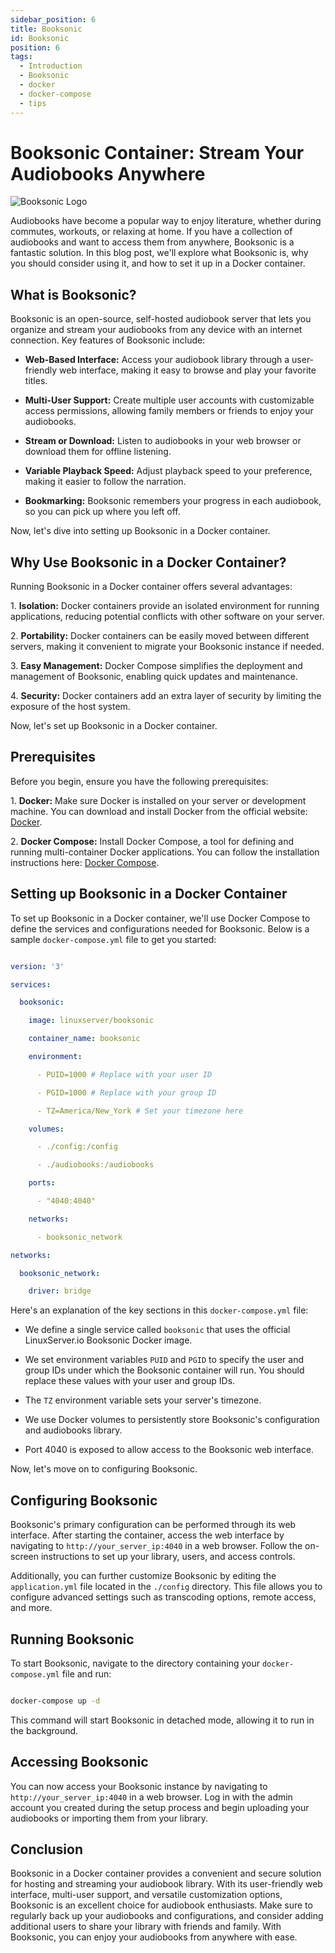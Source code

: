 ```yaml
---
sidebar_position: 6
title: Booksonic
id: Booksonic
position: 6
tags:
  - Introduction
  - Booksonic
  - docker
  - docker-compose
  - tips
---
```


# Booksonic Container: Stream Your Audiobooks Anywhere

![Booksonic Logo](https://booksonic.org/images/logo.png)

Audiobooks have become a popular way to enjoy literature, whether during commutes, workouts, or relaxing at home. If you have a collection of audiobooks and want to access them from anywhere, Booksonic is a fantastic solution. In this blog post, we'll explore what Booksonic is, why you should consider using it, and how to set it up in a Docker container.

## What is Booksonic?

Booksonic is an open-source, self-hosted audiobook server that lets you organize and stream your audiobooks from any device with an internet connection. Key features of Booksonic include:

- **Web-Based Interface:** Access your audiobook library through a user-friendly web interface, making it easy to browse and play your favorite titles.

- **Multi-User Support:** Create multiple user accounts with customizable access permissions, allowing family members or friends to enjoy your audiobooks.

- **Stream or Download:** Listen to audiobooks in your web browser or download them for offline listening.

- **Variable Playback Speed:** Adjust playback speed to your preference, making it easier to follow the narration.

- **Bookmarking:** Booksonic remembers your progress in each audiobook, so you can pick up where you left off.

Now, let's dive into setting up Booksonic in a Docker container.

## Why Use Booksonic in a Docker Container?

Running Booksonic in a Docker container offers several advantages:

1\. **Isolation:** Docker containers provide an isolated environment for running applications, reducing potential conflicts with other software on your server.

2\. **Portability:** Docker containers can be easily moved between different servers, making it convenient to migrate your Booksonic instance if needed.

3\. **Easy Management:** Docker Compose simplifies the deployment and management of Booksonic, enabling quick updates and maintenance.

4\. **Security:** Docker containers add an extra layer of security by limiting the exposure of the host system.

Now, let's set up Booksonic in a Docker container.

## Prerequisites

Before you begin, ensure you have the following prerequisites:

1\. **Docker:** Make sure Docker is installed on your server or development machine. You can download and install Docker from the official website: [Docker](https://www.docker.com/get-started).

2\. **Docker Compose:** Install Docker Compose, a tool for defining and running multi-container Docker applications. You can follow the installation instructions here: [Docker Compose](https://docs.docker.com/compose/install/).

## Setting up Booksonic in a Docker Container

To set up Booksonic in a Docker container, we'll use Docker Compose to define the services and configurations needed for Booksonic. Below is a sample `docker-compose.yml` file to get you started:

```yaml

version: '3'

services:

  booksonic:

    image: linuxserver/booksonic

    container_name: booksonic

    environment:

      - PUID=1000 # Replace with your user ID

      - PGID=1000 # Replace with your group ID

      - TZ=America/New_York # Set your timezone here

    volumes:

      - ./config:/config

      - ./audiobooks:/audiobooks

    ports:

      - "4040:4040"

    networks:

      - booksonic_network

networks:

  booksonic_network:

    driver: bridge

```

Here's an explanation of the key sections in this `docker-compose.yml` file:

- We define a single service called `booksonic` that uses the official LinuxServer.io Booksonic Docker image.

- We set environment variables `PUID` and `PGID` to specify the user and group IDs under which the Booksonic container will run. You should replace these values with your user and group IDs.

- The `TZ` environment variable sets your server's timezone.

- We use Docker volumes to persistently store Booksonic's configuration and audiobooks library.

- Port 4040 is exposed to allow access to the Booksonic web interface.

Now, let's move on to configuring Booksonic.

## Configuring Booksonic

Booksonic's primary configuration can be performed through its web interface. After starting the container, access the web interface by navigating to `http://your_server_ip:4040` in a web browser. Follow the on-screen instructions to set up your library, users, and access controls.

Additionally, you can further customize Booksonic by editing the `application.yml` file located in the `./config` directory. This file allows you to configure advanced settings such as transcoding options, remote access, and more.

## Running Booksonic

To start Booksonic, navigate to the directory containing your `docker-compose.yml` file and run:

```bash

docker-compose up -d

```

This command will start Booksonic in detached mode, allowing it to run in the background.

## Accessing Booksonic

You can now access your Booksonic instance by navigating to `http://your_server_ip:4040` in a web browser. Log in with the admin account you created during the setup process and begin uploading your audiobooks or importing them from your library.

## Conclusion

Booksonic in a Docker container provides a convenient and secure solution for hosting and streaming your audiobook library. With its user-friendly web interface, multi-user support, and versatile customization options, Booksonic is an excellent choice for audiobook enthusiasts. Make sure to regularly back up your audiobooks and configurations, and consider adding additional users to share your library with friends and family. With Booksonic, you can enjoy your audiobooks from anywhere with ease.